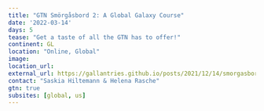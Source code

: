 ```yaml
---
title: "GTN Smörgåsbord 2: A Global Galaxy Course"
date: '2022-03-14'
days: 5
tease: "Get a taste of all the GTN has to offer!"
continent: GL
location: "Online, Global"
image:
location_url:
external_url: https://gallantries.github.io/posts/2021/12/14/smorgasbord2-tapas/
contact: "Saskia Hiltemann & Helena Rasche"
gtn: true
subsites: [global, us]
---
```

